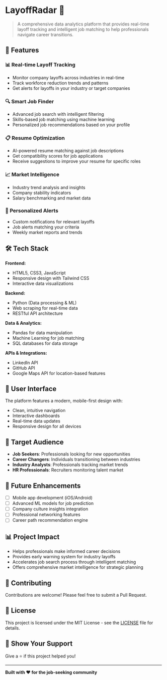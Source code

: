 # LayoffRadar 🎯

> A comprehensive data analytics platform that provides real-time layoff tracking and intelligent job matching to help professionals navigate career transitions.

## 🚀 Features

### 📊 **Real-time Layoff Tracking**
- Monitor company layoffs across industries in real-time
- Track workforce reduction trends and patterns
- Get alerts for layoffs in your industry or target companies

### 🔍 **Smart Job Finder**
- Advanced job search with intelligent filtering
- Skills-based job matching using machine learning
- Personalized job recommendations based on your profile

### 📋 **Resume Optimization**
- AI-powered resume matching against job descriptions
- Get compatibility scores for job applications
- Receive suggestions to improve your resume for specific roles

### 📈 **Market Intelligence**
- Industry trend analysis and insights
- Company stability indicators
- Salary benchmarking and market data

### 🔔 **Personalized Alerts**
- Custom notifications for relevant layoffs
- Job alerts matching your criteria
- Weekly market reports and trends

## 🛠️ Tech Stack

**Frontend:**
- HTML5, CSS3, JavaScript
- Responsive design with Tailwind CSS
- Interactive data visualizations

**Backend:**
- Python (Data processing & ML)
- Web scraping for real-time data
- RESTful API architecture

**Data & Analytics:**
- Pandas for data manipulation
- Machine Learning for job matching
- SQL databases for data storage

**APIs & Integrations:**
- LinkedIn API
- GitHub API
- Google Maps API for location-based features

## 📱 User Interface

The platform features a modern, mobile-first design with:
- Clean, intuitive navigation
- Interactive dashboards
- Real-time data updates
- Responsive design for all devices

## 🎯 Target Audience

- **Job Seekers**: Professionals looking for new opportunities
- **Career Changers**: Individuals transitioning between industries
- **Industry Analysts**: Professionals tracking market trends
- **HR Professionals**: Recruiters monitoring talent market

## 🔮 Future Enhancements

- [ ] Mobile app development (iOS/Android)
- [ ] Advanced ML models for job prediction
- [ ] Company culture insights integration
- [ ] Professional networking features
- [ ] Career path recommendation engine

## 📊 Project Impact

- Helps professionals make informed career decisions
- Provides early warning system for industry layoffs
- Accelerates job search process through intelligent matching
- Offers comprehensive market intelligence for strategic planning

## 🤝 Contributing

Contributions are welcome! Please feel free to submit a Pull Request.

## 📄 License

This project is licensed under the MIT License - see the [LICENSE](LICENSE) file for details.

## 🌟 Show Your Support

Give a ⭐️ if this project helped you!

---

**Built with ❤️ for the job-seeking community**
